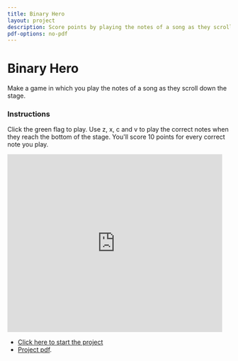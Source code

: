 ```yaml
---
title: Binary Hero
layout: project
description: Score points by playing the notes of a song as they scroll down the stage.
pdf-options: no-pdf
---
```


# Binary Hero

Make a game in which you play the notes of a song as they scroll down the stage.

### Instructions

Click the green flag to play. Use z, x, c and v to play the correct notes when they reach the bottom of the stage. You'll score 10 points for every correct note you play.

<div class="scratch-preview">
  <iframe allowtransparency="true" width="485" height="402" src="https://scratch.mit.edu/projects/embed/169972197/?autostart=false" frameborder="0"></iframe>
</div>

+ [Click here to start the project](https://projects.raspberrypi.org/en/projects/binary-hero)
+ [Project pdf](binary-hero.pdf).
